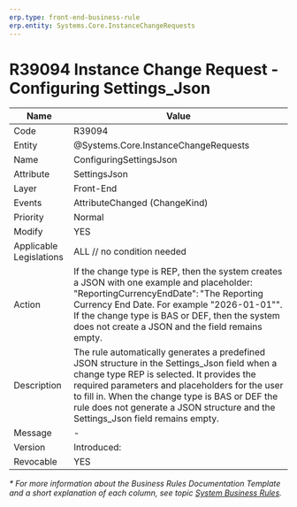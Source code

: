 ```yaml
---
erp.type: front-end-business-rule
erp.entity: Systems.Core.InstanceChangeRequests
---
```


# R39094 Instance Change Request - Configuring Settings_Json
| Name | Value |
| ---- | ----- |
| Code | R39094 |
| Entity | @Systems.Core.InstanceChangeRequests |
| Name | ConfiguringSettingsJson |
| Attribute | SettingsJson |
| Layer | Front-End |
| Events | AttributeChanged (ChangeKind) |
| Priority | Normal |
| Modify | YES |
| Applicable Legislations | ALL // no condition needed |
| Action | If the change type is REP, then the system creates a JSON with one example and placeholder: "ReportingCurrencyEndDate": "The Reporting Currency End Date. For example "2026-01-01"". <br> If the change type is BAS or DEF, then the system does not create a JSON and the field remains empty.|
| Description | The rule automatically generates a predefined JSON structure in the Settings_Json field when a change type REP  is selected. It provides the required parameters and placeholders for the user to fill in.  When the change type is BAS or DEF the rule does not generate a JSON structure and the Settings_Json field remains empty. |
| Message | - |
| Version | Introduced: |
| Revocable | YES |

*\* For more information about the Business Rules Documentation Template and a short explanation of each column, see
topic [System Business Rules](../templates/template-description-system-business-rules.md).*
